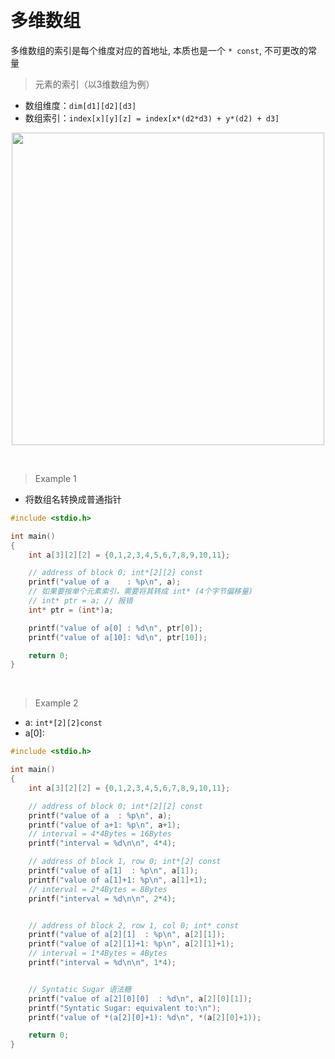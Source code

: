 
&emsp;
# 多维数组
多维数组的索引是每个维度对应的首地址, 本质也是一个 `* const`, 不可更改的常量
>元素的索引（以3维数组为例）
- 数组维度：`dim[d1][d2][d3]`
- 数组索引：`index[x][y][z] = index[x*(d2*d3) + y*(d2) + d3]`


<div align=center>
    <image src="imgs/array.png" width=500>
</div>


&emsp;
>Example 1
- 将数组名转换成普通指针
```c++
#include <stdio.h>

int main()
{
    int a[3][2][2] = {0,1,2,3,4,5,6,7,8,9,10,11};

    // address of block 0; int*[2][2] const
    printf("value of a    : %p\n", a);
    // 如果要按单个元素索引，需要将其转成 int* (4个字节偏移量)
    // int* ptr = a; // 报错 
    int* ptr = (int*)a;

    printf("value of a[0] : %d\n", ptr[0]);
    printf("value of a[10]: %d\n", ptr[10]);

    return 0;
}
```

&emsp;
>Example 2
- a: `int*[2][2]const `
- a[0]: 

```cpp
#include <stdio.h>

int main()
{
    int a[3][2][2] = {0,1,2,3,4,5,6,7,8,9,10,11};

    // address of block 0; int*[2][2] const
    printf("value of a  : %p\n", a);
    printf("value of a+1: %p\n", a+1);
    // interval = 4*4Bytes = 16Bytes
    printf("interval = %d\n\n", 4*4);

    // address of block 1, row 0; int*[2] const
    printf("value of a[1]  : %p\n", a[1]);
    printf("value of a[1]+1: %p\n", a[1]+1);
    // interval = 2*4Bytes = 8Bytes
    printf("interval = %d\n\n", 2*4);


    // address of block 2, row 1, col 0; int* const
    printf("value of a[2][1]  : %p\n", a[2][1]);
    printf("value of a[2][1]+1: %p\n", a[2][1]+1);
    // interval = 1*4Bytes = 4Bytes
    printf("interval = %d\n\n", 1*4);


    // Syntatic Sugar 语法糖
    printf("value of a[2][0][0]  : %d\n", a[2][0][1]);
    printf("Syntatic Sugar: equivalent to:\n");
    printf("value of *(a[2][0]+1): %d\n", *(a[2][0]+1));

    return 0;
}
```
